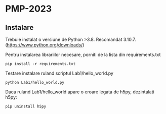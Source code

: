 # PMP-2023
## Instalare
Trebuie instalat o versiune de Python >3.8. Recomandat 3.10.7. (https://www.python.org/downloads/)

Pentru instalarea librariilor necesare, porniti de la lista din requirements.txt
```
pip install -r requirements.txt
```

Testare instalare ruland scriptul Lab1/hello_world.py
```
python Lab1/hello_world.py
```

Daca ruland Lab1/hello_world apare o eroare legata de h5py, dezintalati h5py:
```
pip uninstall h5py
```

